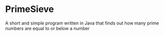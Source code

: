 # PrimeSieve
A short and simple program written in Java that finds out how many prime numbers are equal to or below a number
